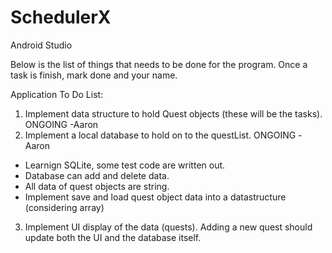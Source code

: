 # SchedulerX
Android Studio

Below is the list of things that needs to be done for the program. Once a task is finish, mark done and your name.

Application To Do List:
1. Implement data structure to hold Quest objects (these will be the tasks). ONGOING -Aaron
2. Implement a local database to hold on to the questList. ONGOING -Aaron
  - Learnign SQLite, some test code are written out.
  - Database can add and delete data. 
  - All data of quest objects are string.
  - Implement save and load quest object data into a datastructure (considering array)
3. Implement UI display of the data (quests). Adding a new quest should update both the UI and the database itself.


